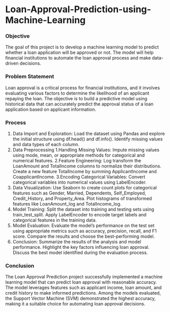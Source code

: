 # Loan-Approval-Prediction-using-Machine-Learning

### Objective
The goal of this project is to develop a machine learning model to predict whether a loan application will be approved or not. The model will help financial institutions to automate the loan approval process and make data-driven decisions.

### Problem Statement
Loan approval is a critical process for financial institutions, and it involves evaluating various factors to determine the likelihood of an applicant repaying the loan. The objective is to build a predictive model using historical data that can accurately predict the approval status of a loan application based on applicant information.

### Process
1. Data Import and Exploration:
Load the dataset using Pandas and explore the initial structure using df.head() and df.info().
Identify missing values and data types of each column.
2. Data Preprocessing
1.Handling Missing Values: Impute missing values using mode, mean, or appropriate methods for categorical and numerical features.
2.Feature Engineering: Log transform the LoanAmount and TotalIncome columns to normalize their distributions.
Create a new feature TotalIncome by summing ApplicantIncome and CoapplicantIncome.
3.Encoding Categorical Variables: Convert categorical variables into numerical values using LabelEncoder.
3. Data Visualization:
Use Seaborn to create count plots for categorical features such as Gender, Married, Dependents, Self_Employed, Credit_History, and Property_Area.
Plot histograms of transformed features like LoanAmount_log and TotalIncome_log.
4. Model Training: Split the dataset into training and testing sets using train_test_split.
Apply LabelEncoder to encode target labels and categorical features in the training data.
5. Model Evaluation:
Evaluate the model’s performance on the test set using appropriate metrics such as accuracy, precision, recall, and F1 score.
Compare the results and choose the best-performing model.
6. Conclusion:
Summarize the results of the analysis and model performance.
Highlight the key factors influencing loan approval.
Discuss the best model identified during the evaluation process.
### Conclusion
The Loan Approval Prediction project successfully implemented a machine learning model that can predict loan approval with reasonable accuracy. The model leverages features such as applicant income, loan amount, and credit history to make informed predictions. Among the models evaluated, the Support Vector Machine (SVM) demonstrated the highest accuracy, making it a suitable choice for automating loan approval decisions.

